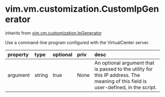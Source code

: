 vim.vm.customization.CustomIpGenerator
======================================
inherits from [vim.vm.customization.IpGenerator](docs/vim.vm.customization.IpGenerator.md)


Use a command-line program configured with the VirtualCenter server.

| property | type | optional | priv | desc |
|:---------|:-----|:---------|:-----|:-----|
| argument | string | true | None | An optional argument that is passed to the utility for this IP address. The   meaning of this field is user-defined, in the script. |


